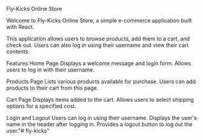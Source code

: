 Fly-Kicks Online Store

Welcome to Fly-Kicks Online Store, a simple e-commerce application built with React. 

This application allows users to browse products, add them to a cart, and check out. Users can also log in using their username and view their cart contents.

Features
Home Page
Displays a welcome message and login form.
Allows users to log in with their username.

Products Page
Lists various products available for purchase.
Users can add products to their cart from this page.

Cart Page
Displays items added to the cart.
Allows users to select shipping options for a specified cost.

Login and Logout
Users can log in using their username.
Displays the user's name in the header after logging in.
Provides a logout button to log out the user."# fly-kicks" 
